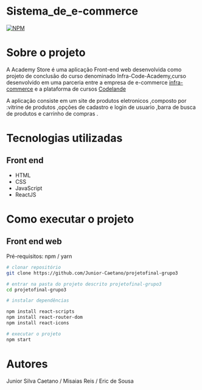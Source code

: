 # Sistema_de_e-commerce

[![NPM](https://img.shields.io/npm/l/react)](https://github.com/Eric-Sousa-Developer/Sistema_de_e-commerce/blob/main/LICENSE) 

# Sobre o projeto

A Academy Store é uma aplicação Front-end web desenvolvida como projeto de conclusão do curso denominado Infra-Code-Academy,curso desenvolvido em uma parceria entre a empresa de e-commerce [infra-commerce](https://www.infracommerce.com.br/) e a plataforma de cursos [Codelande](https://codeland.com.br/) 

A aplicação consiste em um site de produtos eletronicos ,composto por :vitrine de produtos ,opções de cadastro e login de usuario ,barra de busca de produtos e carrinho de compras .

# Tecnologias utilizadas

## Front end

- HTML
- CSS
- JavaScript
- ReactJS
  
# Como executar o projeto

## Front end web
Pré-requisitos: npm / yarn

```bash
# clonar repositório
git clone https://github.com/Junior-Caetano/projetofinal-grupo3

# entrar na pasta do projeto descrito projetofinal-grupo3
cd projetofinal-grupo3

# instalar dependências

npm install react-scripts
npm install react-router-dom
npm install react-icons

# executar o projeto
npm start
```

# Autores

Junior Silva Caetano / Misaias Reis / Eric de Sousa

